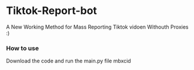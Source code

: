# Tiktok-Report-bot
A New Working Method for Mass Reporting Tiktok vidoen Withouth Proxies :)
### How to use
Download the code and run the main.py file
mbxcid